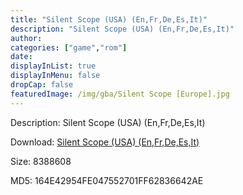 ```yaml
---
title: "Silent Scope (USA) (En,Fr,De,Es,It)"
description: "Silent Scope (USA) (En,Fr,De,Es,It)"
author: 
categories: ["game","rom"]
date: 
displayInList: true
displayInMenu: false
dropCap: false
featuredImage: /img/gba/Silent Scope [Europe].jpg
---
```


Description: Silent Scope (USA) (En,Fr,De,Es,It)

Download: <a style="text-decoration:underline;" href="https://mega.nz/#!PGYkxS7b!M_bmFnC0H2aclUFZYroE7COIIXmOupz-hLJ_z5YU15M" target = "_blank" rel = "nofollow" > Silent Scope (USA) (En,Fr,De,Es,It)</a>

Size: 8388608

MD5: 164E42954FE047552701FF62836642AE

